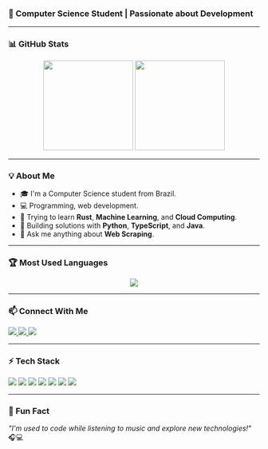 ### 🚀 Computer Science Student | Passionate about Development

---

### 📊 GitHub Stats

<div align="center">
  <img height="180em" src="https://github-readme-stats.vercel.app/api?username=OscarFlavioJr&show_icons=true&theme=light&count_private=true"/>
  <img height="180em" src="https://github-readme-streak-stats.herokuapp.com/?user=OscarFlavioJr&theme=dark"/>
</div>

---

### 💡 About Me
- 🎓 I'm a Computer Science student from Brazil.
- 💻 Programming, web development.
- 🌱 Trying to learn **Rust**, **Machine Learning**, and **Cloud Computing**.
- 🚀 Building solutions with **Python**, **TypeScript**, and **Java**.
- 💬 Ask me anything about **Web Scraping**.

---

### 🏆 Most Used Languages

<div align="center">
  <img src="https://github-readme-stats.vercel.app/api/top-langs/?username=OscarFlavioJr&layout=compact&theme=light"/>
</div>

---

### 📫 Connect With Me
<p align="left">
  <a href="https://www.linkedin.com/in/https://www.linkedin.com/in/oscar-fl%C3%A1vio-848492139//" target="_blank">
    <img src="https://img.shields.io/badge/LinkedIn-0077B5?style=for-the-badge&logo=linkedin&logoColor=white" />
  </a>
  <a href="mailto:oscarflaviojur@gmail.com" target="_blank">
    <img src="https://img.shields.io/badge/Gmail-D14836?style=for-the-badge&logo=gmail&logoColor=white" />
  </a>
  <a href="https://www.instagram.com/Oscar_flavio_jr/" target="_blank">
    <img src="https://img.shields.io/badge/Instagram-E4405F?style=for-the-badge&logo=instagram&logoColor=white" />
  </a>
</p>

---

### ⚡ Tech Stack
<p>
  <img src="https://img.shields.io/badge/Python-3776AB?style=for-the-badge&logo=python&logoColor=white" />
  <img src="https://img.shields.io/badge/TypeScript-007ACC?style=for-the-badge&logo=typescript&logoColor=white" />
  <img src="https://img.shields.io/badge/Java-ED8B00?style=for-the-badge&logo=openjdk&logoColor=white" />
  <img src="https://img.shields.io/badge/React-20232A?style=for-the-badge&logo=react&logoColor=61DAFB" />
  <img src="https://img.shields.io/badge/FastAPI-009688?style=for-the-badge&logo=fastapi&logoColor=white" />
  <img src="https://img.shields.io/badge/Rust-000000?style=for-the-badge&logo=rust&logoColor=white" />
  <img src="https://img.shields.io/badge/PostgreSQL-316192?style=for-the-badge&logo=postgresql&logoColor=white" />
</p>

---

### 🎵 Fun Fact
*"I'm used to code while listening to music and explore new technologies!"* 🎧💻
